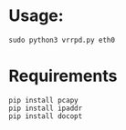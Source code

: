 Usage:
======

```
sudo python3 vrrpd.py eth0
```

Requirements
============

```
pip install pcapy
pip install ipaddr
pip install docopt
```
